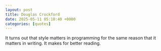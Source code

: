 ```yaml
---
layout: post
title: Douglas Crockford
date: 2025-05-11 05:10:40 +0000
categories: [quotes]
---
```


It turns out that style matters in programming for the same reason that it matters in writing. It makes for better reading.  

